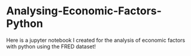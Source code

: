 # Analysing-Economic-Factors-Python
Here is a jupyter notebook I created for the analysis of economic factors with python using the FRED dataset!
